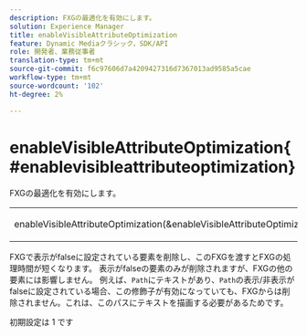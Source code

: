 ```yaml
---
description: FXGの最適化を有効にします。
solution: Experience Manager
title: enableVisibleAttributeOptimization
feature: Dynamic Mediaクラシック，SDK/API
role: 開発者、業務従事者
translation-type: tm+mt
source-git-commit: f6c97606d7a4209427316d7367013ad9585a5cae
workflow-type: tm+mt
source-wordcount: '102'
ht-degree: 2%

---
```



# enableVisibleAttributeOptimization{#enablevisibleattributeoptimization}

FXGの最適化を有効にします。

<table id="simpletable_FDE0D8786BC747AF87A336452500E695"> 
 <tr class="strow"> 
  <td class="stentry"> <p><span class="codeph"> enableVisibleAttributeOptimization(&amp;enableVisibleAttributeOptimization)</span> </p> </td> 
  <td class="stentry"> <p>0|1 </p></td> 
 </tr> 
</table>

FXGで表示がfalseに設定されている要素を削除し、このFXGを渡すとFXGの処理時間が短くなります。 表示がfalseの要素のみが削除されますが、FXGの他の要素には影響しません。 例えば、`Path`にテキストがあり、`Path`の表示/非表示がfalseに設定されている場合、この修飾子が有効になっていても、FXGからは削除されません。これは、このパスにテキストを描画する必要があるためです。

初期設定は 1 です
